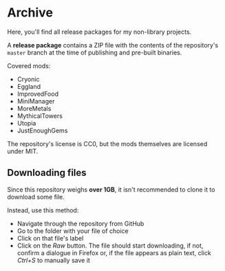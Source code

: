 # Archive

Here, you'll find all release packages for my non-library projects.

A **release package** contains a ZIP file with the contents of the repository's `master` branch at the time of publishing and pre-built binaries.

Covered mods:

- Cryonic
- Eggland
- ImprovedFood
- MiniManager
- MoreMetals
- MythicalTowers
- Utopia
- JustEnoughGems

The repository's license is CC0, but the mods themselves are licensed under MIT.

## Downloading files

Since this repository weighs **over 1GB**, it isn't recommended to clone it to download some file.

Instead, use this method:

- Navigate through the repository from GitHub
- Go to the folder with your file of choice
- Click on that file's label
- Click on the _Raw_ button. The file should start downloading, if not, confirm a dialogue in Firefox or, if the file appears as plain text, click _Ctrl+S_ to manually save it
